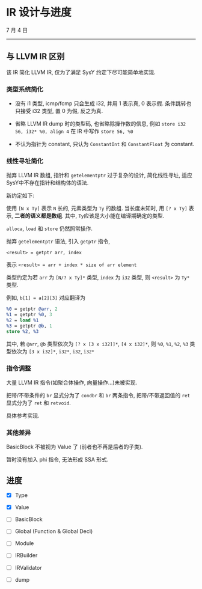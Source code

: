 # IR 设计与进度

7 月 4 日

---

## 与 LLVM IR 区别

该 IR 简化 LLVM IR, 仅为了满足 SysY 约定下尽可能简单地实现.

### 类型系统简化

- 没有 i1 类型, icmp/fcmp 只会生成 i32, 并用 1 表示真, 0 表示假. 条件跳转也只接受 i32 类型, 置 0 为假, 反之为真.

- 省略 LLVM IR dump 时的类型码, 也省略除操作数的信息, 例如 `store i32 56, i32* %0, align 4` 在 IR 中写作 `store 56, %0`

- 不认为指针为 constant, 只认为 `ConstantInt` 和 `ConstantFloat` 为 constant.

### 线性寻址简化

抛弃 LLVM IR 数组, 指针和 `getelementptr` 过于复杂的设计, 简化线性寻址, 适应SysY中不存在指针和结构体的语法.

新约定如下:

使用 `[N x Ty]` 表示 `N` 长的, 元素类型为 `Ty` 的数组. 当长度未知时, 用 `[? x Ty]` 表示, **二者的语义都是数组**. 其中,
`Ty`应该是大小能在编译期确定的类型.

`alloca`, `load` 和 `store` 仍然照常操作.

抛弃 `getelementptr` 语法, 引入 `getptr` 指令,

`<result> = getptr arr, index`

表示 `<result> = arr + index * size of arr element`

类型约定为若 `arr` 为 `[N/? x Ty]*` 类型, `index` 为 `i32` 类型, 则 `<result>` 为 `Ty*` 类型.

例如, `b[1] = a[2][3]` 对应翻译为

```llvm
%0 = getptr @arr, 2
%1 = getptr %0, 3
%2 = load %1
%3 = getptr @b, 1
store %2, %3
```

其中, 若 `@arr`, `@b` 类型依次为 `[? x [3 x i32]]*`, `[4 x i32]*`, 则 `%0`, `%1`, `%2`, `%3` 类型依次为 `[3 x i32]*`,
`i32*`, `i32`, `i32*`

### 指令调整

大量 LLVM IR 指令(如聚合体操作, 向量操作...)未被实现.

把带/不带条件的 `br` 显式分为了 `condbr` 和 `br` 两条指令, 把带/不带返回值的 `ret` 显式分为了 `ret` 和 `retvoid`.

具体参考实现.

### 其他差异

BasicBlock 不被视为 Value 了 (前者也不再是后者的子类).

暂时没有加入 phi 指令, 无法形成 SSA 形式.

## 进度

- [x] Type

- [x] Value

- [ ] BasicBlock

- [ ] Global (Function & Global Decl)

- [ ] Module

- [ ] IRBuilder

- [ ] IRValidator

- [ ] dump